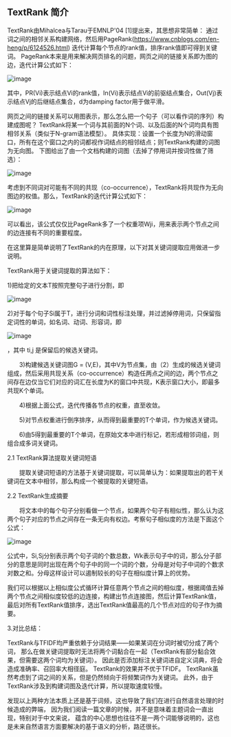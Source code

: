 ## TextRank 简介
TextRank由Mihalcea与Tarau于EMNLP'04 [1]提出来，其思想非常简单：
通过词之间的相邻关系构建网络，然后用PageRank(https://www.cnblogs.com/en-heng/p/6124526.html)
迭代计算每个节点的rank值，排序rank值即可得到关键词。
PageRank本来是用来解决网页排名的问题，网页之间的链接关系即为图的边，迭代计算公式如下：

![image](https://github.com/Mikasathebest/NLP_learning/blob/master/images/PageRank.jpg)  

其中，PR(Vi)表示结点Vi的rank值，In(Vi)表示结点Vi的前驱结点集合，Out(Vj)表示结点Vj的后继结点集合，d为damping factor用于做平滑。

网页之间的链接关系可以用图表示，那么怎么把一个句子（可以看作词的序列）构建成图呢？
TextRank将某一个词与其前面的N个词、以及后面的N个词均具有图相邻关系（类似于N-gram语法模型）。
具体实现：设置一个长度为N的滑动窗口，所有在这个窗口之内的词都视作词结点的相邻结点；则TextRank构建的词图为无向图。
下图给出了由一个文档构建的词图（去掉了停用词并按词性做了筛选）：

![image](https://github.com/Mikasathebest/NLP_learning/blob/master/images/PRgraph.jpg)

考虑到不同词对可能有不同的共现（co-occurrence），TextRank将共现作为无向图边的权值。那么，TextRank的迭代计算公式如下：

![image](https://github.com/Mikasathebest/NLP_learning/blob/master/images/textRank.jpg)

可以看出，该公式仅仅比PageRank多了一个权重项Wji，用来表示两个节点之间的边连接有不同的重要程度。

在这里算是简单说明了TextRank的内在原理，以下对其关键词提取应用做进一步说明。

TextRank用于关键词提取的算法如下：

1)把给定的文本T按照完整句子进行分割，即

![image](https://github.com/Mikasathebest/NLP_learning/blob/master/images/Textrank_1.png)

2)对于每个句子Si属于T，进行分词和词性标注处理，并过滤掉停用词，只保留指定词性的单词，如名词、动词、形容词，即

![image](https://github.com/Mikasathebest/NLP_learning/blob/master/images/TextRank2.jpg)

，其中 ti,j 是保留后的候选关键词。

　　3)构建候选关键词图G = (V,E)，其中V为节点集，由（2）生成的候选关键词组成，然后采用共现关系（co-occurrence）构造任两点之间的边，两个节点之间存在边仅当它们对应的词汇在长度为K的窗口中共现，K表示窗口大小，即最多共现K个单词。

　　4)根据上面公式，迭代传播各节点的权重，直至收敛。

　　5)对节点权重进行倒序排序，从而得到最重要的T个单词，作为候选关键词。

　　6)由5得到最重要的T个单词，在原始文本中进行标记，若形成相邻词组，则组合成多词关键词。

2.1 TextRank算法提取关键词短语

　　提取关键词短语的方法基于关键词提取，可以简单认为：如果提取出的若干关键词在文本中相邻，那么构成一个被提取的关键短语。

2.2 TextRank生成摘要

　　将文本中的每个句子分别看做一个节点，如果两个句子有相似性，那么认为这两个句子对应的节点之间存在一条无向有权边。考察句子相似度的方法是下面这个公式：
  
  ![image](https://github.com/Mikasathebest/NLP_learning/blob/master/images/TextRank3.jpg)
  
  公式中，Si,Sj分别表示两个句子词的个数总数，Wk表示句子中的词，那么分子部分的意思是同时出现在两个句子中的同一个词的个数，分母是对句子中词的个数求对数之和。分母这样设计可以遏制较长的句子在相似度计算上的优势。

我们可以根据以上相似度公式循环计算任意两个节点之间的相似度，根据阈值去掉两个节点之间相似度较低的边连接，构建出节点连接图，然后计算TextRank值，最后对所有TextRank值排序，选出TextRank值最高的几个节点对应的句子作为摘要。



3.对比总结：

TextRank与TFIDF均严重依赖于分词结果——如果某词在分词时被切分成了两个词，
那么在做关键词提取时无法将两个词黏合在一起（TextRank有部分黏合效果，但需要这两个词均为关键词）。
因此是否添加标注关键词进自定义词典，将会造成准确率、召回率大相径庭。
TextRank的效果并不优于TFIDF。
TextRank虽然考虑到了词之间的关系，但是仍然倾向于将频繁词作为关键词。
此外，由于TextRank涉及到构建词图及迭代计算，所以提取速度较慢。

发现以上两种方法本质上还是基于词频，这也导致了我们在进行自然语言处理的时候造成的弊端，
因为我们阅读一篇文章的时候，并不是意味着主题词会一直出现，特别对于中文来说，
蕴含的中心思想也往往不是一两个词能够说明的，这也是未来自然语言方面要解决的基于语义的分析，路还很长。
